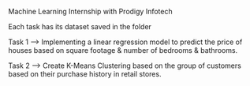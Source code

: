 Machine Learning Internship with Prodigy Infotech 

Each task has its dataset saved in the folder

Task 1 --> Implementing a linear regression model to predict the price of houses based on square footage & number of bedrooms & bathrooms.

Task 2 --> Create K-Means Clustering based on the group of customers based on their purchase history in retail stores.
